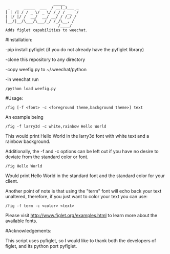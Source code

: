 ```
                     _____      
 _      _____  ___  / __(_)___ _
| | /| / / _ \/ _ \/ /_/ / __ `/
| |/ |/ /  __/  __/ __/ / /_/ / 
|__/|__/\___/\___/_/ /_/\__, /  
                       /____/
Adds figlet capabilities to weechat.
```
#Installation:

-pip install pyfiglet (if you do not already have the pyfiglet library)

-clone this repository to any directory

-copy weefig.py to ~/.weechat/python

-in weechat run 
```
/python load weefig.py
```
#Usage:
```
/fig [-f <font> -c <foreground theme,background theme>] text
```
An example being 
```
/fig -f larry3d -c white,rainbow Hello World
```
This would print Hello World in the larry3d font with white text and a rainbow background.

Additionally, the -f and -c options can be left out if you have no desire to deviate from the standard color or font.
```
/fig Hello World
```
Would print Hello World in the standard font and the standard color for your client.

Another point of note is that using the "term" font will echo back your text unaltered, therefore, if you just want to color your text you can use:
```
/fig -f term -c <color> <text>
```

Please visit http://www.figlet.org/examples.html to learn more about the available fonts.

#Acknowledgements:

This script uses pyfiglet, so I would like to thank both the developers of figlet, and its python port pyfiglet.
